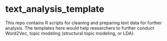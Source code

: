 # text_analysis_template

This repo contains R scripts for cleaning and preparing text data for further analysis. The templates here would help researchers to further conduct Word2Vec, topic modeling (structural topic modeling, or LDA).   
